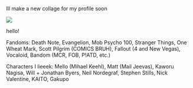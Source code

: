 Ill make a new collage for my profile soon

![](https://komarev.com/ghpvc/?username=gayaliens&color=grey)

hello! 

Fandoms: Death Note, Evangelion, Mob Psycho 100, Stranger Things, One Wheat Mark, Scott Pilgrim (COMICS BRUH), Fallout (4 and New Vegas), Vocaloid, Bandom (MCR, FOB, P!ATD, etc.)

Characters I lieeek: Mello (Mihael Keehl), Matt (Mail Jeevas), Kaworu Nagisa, Will + Jonathan Byers, Neil Nordegraf, Stephen Stills, Nick Valentine, KAITO, Gakupo


<!--
**gayaliens/gayaliens** is a ✨ _special_ ✨ repository because its `README.md` (this file) appears on your GitHub profile.

Here are some ideas to get you started:

- 🔭 I’m currently working on ...
- 🌱 I’m currently learning ...
- 👯 I’m looking to collaborate on ...
- 🤔 I’m looking for help with ...
- 💬 Ask me about ...
- 📫 How to reach me: ...
- 😄 Pronouns: ...
- ⚡ Fun fact: ...
-->
